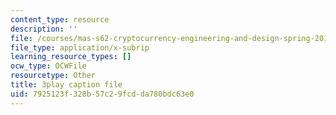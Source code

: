 ```yaml
---
content_type: resource
description: ''
file: /courses/mas-s62-cryptocurrency-engineering-and-design-spring-2018/7925123f328b57c29fcdda780bdc63e0_1Qws70XGSq4.vtt
file_type: application/x-subrip
learning_resource_types: []
ocw_type: OCWFile
resourcetype: Other
title: 3play caption file
uid: 7925123f-328b-57c2-9fcd-da780bdc63e0
---
```

